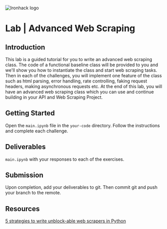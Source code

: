 ![Ironhack logo](https://i.imgur.com/1QgrNNw.png)

# Lab | Advanced Web Scraping

## Introduction

This lab is a guided tutorial for you to write an advanced web scraping class. The code of a functional baseline class will be provided to you and we'll show you how to instantiate the class and start web scraping tasks. Then in each of the challenges, you will implement one feature of the class such as html parsing, error handling, rate controlling, faking request headers, making asynchronous requests etc. At the end of this lab, you will have an advanced web scraping class which you can use and continue building in your API and Web Scraping Project.

## Getting Started

Open the `main.ipynb` file in the `your-code` directory. Follow the instructions and complete each challenge.

## Deliverables

`main.ipynb` with your responses to each of the exercises.

## Submission

Upon completion, add your deliverables to git. Then commit git and push your branch to the remote.

## Resources

[5 strategies to write unblock-able web scrapers in Python](http://blog.adnansiddiqi.me/5-strategies-to-write-unblock-able-web-scrapers-in-python/)
